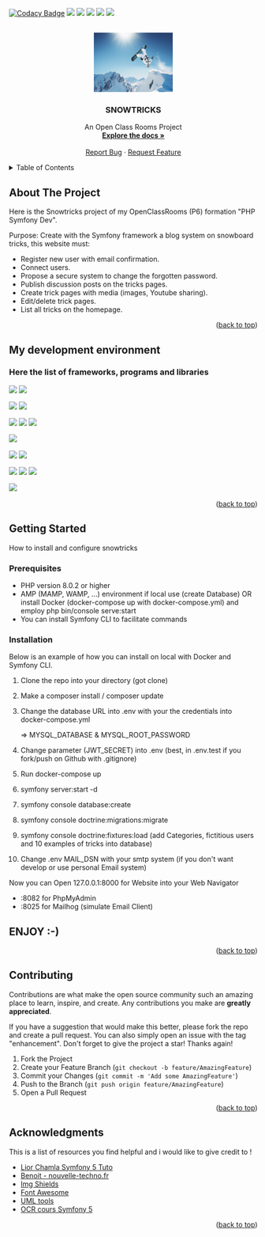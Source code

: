 <a name="readme-top"></a>

[![Codacy Badge](https://app.codacy.com/project/badge/Grade/5e09fd57a59e496489d9d3ab735279be)](https://www.codacy.com/gh/Kimealabs/snowtricks/dashboard?utm_source=github.com&amp;utm_medium=referral&amp;utm_content=Kimealabs/snowtricks&amp;utm_campaign=Badge_Grade)
<img src="https://img.shields.io/badge/HTML-black?style=flat-square&logo=HTML5" />
<img src="https://img.shields.io/badge/Javascript-black?style=flat-square&logo=Javascript" />
<img src="https://img.shields.io/badge/CSS-black?style=flat-square&logo=CSS3" />
<img src="https://img.shields.io/badge/PHP 8.1-black?style=flat-square&logo=Php" />
<img src="https://img.shields.io/badge/LICENCE-MIT-blue" />

<br />
<div align="center">
  <a href="https://github.com/Kimealabs/snowtricks">
    <img src="public/assets/img/snowboard.jpg" alt="Logo" width="160" height="120">
  </a>

  <h3 align="center">SNOWTRICKS</h3>

  <p align="center">
    An Open Class Rooms Project
    <br />
    <a href="https://github.com/Kimealabs/snowtricks/"><strong>Explore the docs »</strong></a>
    <br />
    <br />
    <a href="https://github.com/Kimealabs/snowtricks/issues">Report Bug</a>
    ·
    <a href="https://github.com/Kimealabs/snowtricks/issues">Request Feature</a>
  </p>
</div>



<!-- TABLE OF CONTENTS -->
<details>
  <summary>Table of Contents</summary>
  <ol>
    <li>
      <a href="#about-the-project">About The Project</a>
      <ul>
        <li><a href="#my-development-environment">My development environment</a></li>
      </ul>
    </li>
    <li>
      <a href="#getting-started">Getting Started</a>
      <ul>
        <li><a href="#prerequisites">Prerequisites</a></li>
        <li><a href="#installation">Installation</a></li>
      </ul>
    </li>
    <li><a href="#contributing">Contributing</a></li>
    <li><a href="#acknowledgments">Acknowledgments</a></li>
  </ol>
</details>



<!-- ABOUT THE PROJECT -->
## About The Project

Here is the Snowtricks project of my OpenClassRooms (P6) formation "PHP Symfony Dev".

Purpose: Create with the Symfony framework a blog system on snowboard tricks, this website must:

- Register new user with email confirmation.
- Connect users.
- Propose a secure system to change the forgotten password.
- Publish discussion posts on the tricks pages.
- Create trick pages with media (images, Youtube sharing).
- Edit/delete trick pages.
- List all tricks on the homepage.


<p align="right">(<a href="#readme-top">back to top</a>)</p>


<!-- DEV ENV -->
## My development environment 
### Here the list of frameworks, programs and libraries

<img src="https://img.shields.io/badge/Symfony 6.1.4-black?style=for-the-badge&logo=Symfony" />  <img src="https://img.shields.io/badge/Symfony CLI 5.4.11-black?style=for-the-badge&logo=Symfony" />

<img src="https://img.shields.io/badge/Composer 2.3.10-280?style=for-the-badge&logo=Composer" /> <img src="https://img.shields.io/badge/Twig 3.4.2-green?style=for-the-badge" />

<img src="https://img.shields.io/badge/PHP 8.1-eef?style=for-the-badge&logo=PHP" /> <img src="https://img.shields.io/badge/Apache 2.4.54-fa0303?style=for-the-badge&logo=Apache" /> <img src="https://img.shields.io/badge/PhpMyAdmin 5.2.0-f2cb61?style=for-the-badge&logo=phpMyAdmin" />


<img src="https://img.shields.io/badge/VSCode 1.71.0-0055aa?style=for-the-badge&logo=Visual Studio Code" />

<img src="https://img.shields.io/badge/Docker 4.11.1-eee?style=for-the-badge&logo=Docker" />  <img src="https://img.shields.io/badge/WSL2 with Ubuntu 20.04 LTS-eee?style=for-the-badge&logo=Ubuntu" />



<img src="https://img.shields.io/badge/Boostrap 5.2.0-f1dff1?style=for-the-badge&logo=Bootstrap" /> <img src="https://img.shields.io/badge/JQuery 3.2.1-orange?style=for-the-badge&logo=Jquery" /> <img src="https://img.shields.io/badge/FontAwesome 6.1.2-1b3e9c?style=for-the-badge&logo=Font Awesome" />

<img src="https://img.shields.io/badge/MailHog-b9140c?style=for-the-badge&logo=Mail.Ru" />


<p align="right">(<a href="#readme-top">back to top</a>)</p>



<!-- GETTING STARTED -->
## Getting Started

How to install and configure snowtricks

### Prerequisites

- PHP version 8.0.2 or higher
- AMP (MAMP, WAMP, ...) environment if local use (create Database) OR install Docker (docker-compose up with docker-compose.yml) and employ php bin/console serve:start
- You can install Symfony CLI to facilitate commands

### Installation

Below is an example of how you can install on local with Docker and Symfony CLI.

1. Clone the repo into your directory (got clone)
2. Make a composer install / composer update
3. Change the database URL into .env with your the credentials into docker-compose.yml

   => MYSQL_DATABASE & MYSQL_ROOT_PASSWORD
4. Change parameter (JWT_SECRET) into .env (best, in .env.test if you fork/push on Github with .gitignore)
5. Run docker-compose up
6. symfony server:start -d
7. symfony console database:create
8. symfony console doctrine:migrations:migrate
9. symfony console doctrine:fixtures:load (add Categories, fictitious users and 10 examples of tricks into database)
10. Change .env MAIL_DSN with your smtp system (if you don't want develop or use personal Email system)

Now you can Open 127.0.0.1:8000 for Website into your Web Navigator
* :8082 for PhpMyAdmin
* :8025 for Mailhog (simulate Email Client)
      
      
## ENJOY :-)

<p align="right">(<a href="#readme-top">back to top</a>)</p>


<!-- CONTRIBUTING -->
## Contributing

Contributions are what make the open source community such an amazing place to learn, inspire, and create. Any contributions you make are **greatly appreciated**.

If you have a suggestion that would make this better, please fork the repo and create a pull request. You can also simply open an issue with the tag "enhancement".
Don't forget to give the project a star! Thanks again!

1. Fork the Project
2. Create your Feature Branch (`git checkout -b feature/AmazingFeature`)
3. Commit your Changes (`git commit -m 'Add some AmazingFeature'`)
4. Push to the Branch (`git push origin feature/AmazingFeature`)
5. Open a Pull Request

<p align="right">(<a href="#readme-top">back to top</a>)</p>


<!-- ACKNOWLEDGMENTS -->
## Acknowledgments

This is a list of resources you find helpful and i would like to give credit to !

* [Lior Chamla Symfony 5 Tuto](https://www.youtube.com/watch?v=4t3fNkGwRWo)
* [Benoit - nouvelle-techno.fr](https://nouvelle-techno.fr/)
* [Img Shields](https://shields.io)
* [Font Awesome](https://fontawesome.com)
* [UML tools](https://gitmind.com)
* [OCR cours Symfony 5](https://openclassrooms.com/fr/courses/5489656-construisez-un-site-web-a-l-aide-du-framework-symfony-5)


<p align="right">(<a href="#readme-top">back to top</a>)</p>
